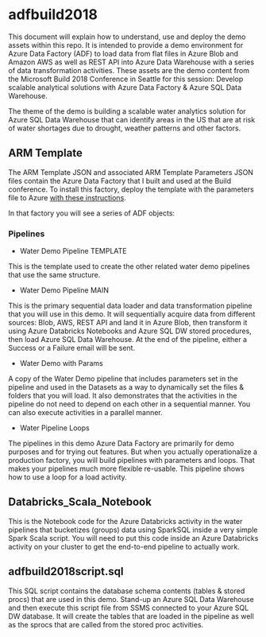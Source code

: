 # adfbuild2018

This document will explain how to understand, use and deploy the demo assets within this repo. It is intended to provide a demo environment for Azure Data Factory (ADF) to load data from flat files in Azure Blob and Amazon AWS as well as REST API into Azure Data Warehouse with a series of data transformation activities. These assets are the demo content from the Microsoft Build 2018 Conference in Seattle for this session: Develop scalable analytical solutions with Azure Data Factory & Azure SQL Data Warehouse.

The theme of the demo is building a scalable water analytics solution for Azure SQL Data Warehouse that can identify areas in the US that are at risk of water shortages due to drought, weather patterns and other factors.

## ARM Template

The ARM Template JSON and associated ARM Template Parameters JSON files contain the Azure Data Factory that I built and used at the Build conference. To install this factory, deploy the template with the parameters file to Azure [with these instructions](https://docs.microsoft.com/en-us/azure/azure-resource-manager/resource-group-template-deploy).

In that factory you will see a series of ADF objects:

### Pipelines

* Water Demo Pipeline TEMPLATE

This is the template used to create the other related water demo pipelines that use the same structure.

* Water Demo Pipeline MAIN

This is the primary sequential data loader and data transformation pipeline that you will use in this demo. It will sequentially acquire data from different sources: Blob, AWS, REST API and land it in Azure Blob, then transform it using Azure Databricks Notebooks and Azure SQL DW stored procedures, then load Azure SQL Data Warehouse. At the end of the pipeline, either a Success or a Failure email will be sent.

* Water Demo with Params

A copy of the Water Demo pipeline that includes parameters set in the pipeline and used in the Datasets as a way to dynamically set the files & folders that you will load. It also demonstrates that the activities in the pipeline do not need to depend on each other in a sequential manner. You can also execute activities in a parallel manner.

* Water Pipeline Loops

The pipelines in this demo Azure Data Factory are primarily for demo purposes and for trying out features. But when you actually operationalize a production factory, you will build pipelines with parameters and loops. That makes your pipelines much more flexible re-usable. This pipeline shows how to use a loop for a load activity.

## Databricks_Scala_Notebook

This is the Notebook code for the Azure Databricks activity in the water pipelines that bucketizes (groups) data using SparkSQL inside a very simple Spark Scala script. You will need to put this code inside an Azure Databricks activity on your cluster to get the end-to-end pipeline to actually work.

## adfbuild2018script.sql

This SQL script contains the database schema contents (tables & stored procs) that are used in this demo. Stand-up an Azure SQL Data Warehouse and then execute this script file from SSMS connected to your Azure SQL DW database. It will create the tables that are loaded in the pipeline as well as the sprocs that are called from the stored proc activities.

